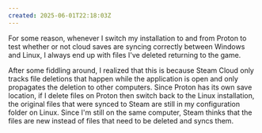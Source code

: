 ```yaml
---
created: 2025-06-01T22:18:03Z
---
```


For some reason, whenever I switch my installation to and from Proton to test whether or not cloud saves are syncing correctly between Windows and Linux, I always end up with files I've deleted returning to the game.

After some fiddling around, I realized that this is because Steam Cloud only tracks file deletions that happen while the application is open and only propagates the deletion to other computers. Since Proton has its own save location, if I delete files on Proton then switch back to the Linux installation, the original files that were synced to Steam are still in my configuration folder on Linux. Since I'm still on the same computer, Steam thinks that the files are new instead of files that need to be deleted and syncs them.
